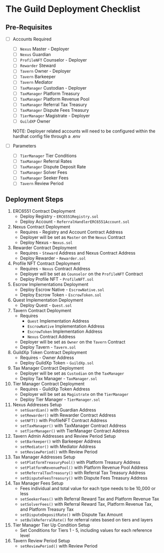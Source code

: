# The Guild Deployment Checklist

## Pre-Requisites

-   [ ] Accounts Required

    -   [ ] `Nexus` Master - Deployer
    -   [ ] `Nexus` Guardian
    -   [ ] `ProfileNFT` Counselor - Deployer
    -   [ ] `Rewarder` Steward
    -   [ ] `Tavern` Owner - Deployer
    -   [ ] `Tavern` Barkeeper
    -   [ ] `Tavern` Mediator
    -   [ ] `TaxManager` Custodian - Deployer
    -   [ ] `TaxManager` Platform Treasury
    -   [ ] `TaxManager` Platform Revenue Pool
    -   [ ] `TaxManager` Referral Tax Treasury
    -   [ ] `TaxManager` Dispute Fees Treasury
    -   [ ] `TierManager` Magistrate - Deployer
    -   [ ] `GuildXP` Owner

    NOTE: Deployer related accounts will need to be configured within the hardhat config file through a .env

-   [ ] Parameters

    -   [ ] `TierManager` Tier Conditions
    -   [ ] `TaxManager` Referral Rates
    -   [ ] `TaxManager` Dispute Deposit Rate
    -   [ ] `TaxManager` Solver Fees
    -   [ ] `TaxManager` Seeker Fees
    -   [ ] `Tavern` Review Period

## Deployment Steps

1. ERC6551 Contract Deployment
    - Deploy Registry - `ERC6551Registry.sol`
    - Deploy Account - `ReferralHandlerERC6551Account.sol`
2. Nexus Contract Deployment
    - Requires - Registry and Account Contract Address
    - Deployer will be set as `Master` on the `Nexus` Contract
    - Deploy Nexus - `Nexus.sol`
3. Rewarder Contract Deployment
    - Requires - `Steward` Address and Nexus Contract Address
    - Deploy Rewarder - `Rewarder.sol`
4. Profile NFT Contract Deployment
    - Requires - `Nexus` Contract Address
    - Deployer will be set as `Counselor` on the `ProfileNFT` Contract
    - Deploy Profile NFT - `ProfileNFT.sol`
5. Escrow Implementations Deployment
    - Deploy Escrow Native - `EscrowNative.sol`
    - Deploy Escrow Token - `EscrowToken.sol`
6. Quest Implementation Deployment
    - Deploy Quest - `Quest.sol`
7. Tavern Contract Deployment
    - Requires
        - `Quest` Implementation Address
        - `EscrowNative` Implementation Address
        - `EscrowToken` Implementation Address
        - `Nexus` Contract Address
    - Deployer will be set as `Owner` on the `Tavern` Contract
    - Deploy Tavern - `Tavern.sol`
8. GuildXp Token Contract Deployment
    - Requires - Owner Address
    - Deploy GuildXp Token - `GuildXp.sol`
9. Tax Manager Contract Deployment
    - Deployer will be set as `Custodian` on the `TaxManager`
    - Deploy Tax Manager - `TaxManager.sol`
10. Tier Manager Contract Deployment
    - Requires - GuildXp Token Address
    - Deployer will be set as `Magistrate` on the `TierManager`
    - Deploy Tier Manager - `TierManager.sol`
11. Nexus Addresses Setup
    - `setGuardian()` with Guardian Address
    - `setRewarder()` with Rewarder Contract Address
    - `setNFT()` with ProfileNFT Contract Address
    - `setTaxManager()` with TaxManager Contract Address
    - `setTierManager()` with TierManager Contract Address
12. Tavern Admin Addresses and Review Period Setup
    - `setBarkeeper()` with Barkeeper Address
    - `setMediator()` with Mediator Address
    - `setReviewPeriod()` with Review Period
13. Tax Manager Addresses Setup
    - `setPlatformTreasuryPool()` with Platform Treasury Address
    - `setPlatformRevenuePool()` with Platform Revenue Pool Address
    - `setReferralTaxTreasury()` with Referral Tax Treasury Address
    - `setDisputeFeesTreasury()` with Dispute Fees Treasury Address
14. Tax Manager Fees Setup
    - Fees individual and total value for each type needs to be 10_000 or less
    - `setSeekerFees()` with Referral Reward Tax and Platform Revenue Tax
    - `setSolverFees()` with Referral Reward Tax, Platform Revenue Tax, and Platform Treasury Tax
    - `setDisputeDepositRate()` with Dispute Tax Amount
    - `setBulkReferralRate()` for referral rates based on tiers and layers
15. Tier Manager Tier Up Condition Setup
    - Set Conditions for Tiers 1 - 5, including values for each reference level
16. Tavern Review Period Setup
    - `setReviewPeriod()` with Review Period

